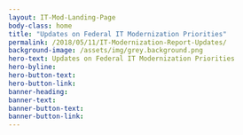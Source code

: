 ```yaml
---
layout: IT-Mod-Landing-Page
body-class: home
title: "Updates on Federal IT Modernization Priorities"
permalink: /2018/05/11/IT-Modernization-Report-Updates/
background-image: /assets/img/grey.background.png
hero-text: Updates on Federal IT Modernization Priorities
hero-byline:
hero-button-text: 
hero-button-link: 
banner-heading: 
banner-text: 
banner-button-text: 
banner-button-link: 
---
```

